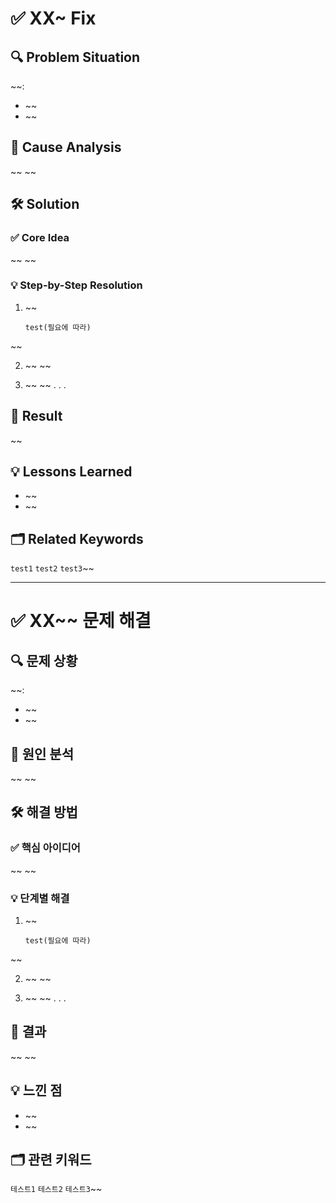 
# ✅ XX~ Fix

## 🔍 Problem Situation

~~:

-   ~~
-   ~~

## 📌 Cause Analysis

~~
~~

## 🛠 Solution

### ✅ Core Idea

~~
~~

### 💡 Step-by-Step Resolution

1.  ~~

    ```plaintext
	test(필요에 따라)
    ```
~~

2.  ~~
~~

3.  ~~
~~
.
.
.

## 🎯 Result

~~

## 💡 Lessons Learned

- ~~
- ~~

## 🗂 Related Keywords

`test1` `test2` `test3`~~

---

# ✅ XX~~ 문제 해결

## 🔍 문제 상황

~~:

-   ~~
-   ~~

## 📌 원인 분석

~~
~~

## 🛠 해결 방법

### ✅ 핵심 아이디어

~~
~~

### 💡 단계별 해결

1.  ~~

    ```plaintext
	test(필요에 따라)
    ```
~~

2.  ~~
~~

3.  ~~
~~
.
.
.

## 🎯 결과

~~
~~

## 💡 느낀 점

- ~~
- ~~

## 🗂 관련 키워드
`테스트1` `테스트2` `테스트3`~~
